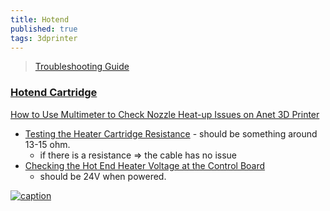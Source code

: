 ```yaml
---
title: Hotend
published: true
tags: 3dprinter
---
```

> [Troubleshooting Guide](https://www.crealityexperts.com/creality-hot-end-repair-guide)

### [Hotend Cartridge](https://clevercreations.org/hotend-heater-cartridge-how-many-watts/)


[How to Use Multimeter to Check Nozzle Heat-up Issues on Anet 3D Printer ](https://shop.anet3d.com/blogs/anet-et4-et5-3d-printer-faq/how-to-use-multimeter-to-check-nozzle-heat-up-issues-on-anet-3d-printer)
- [Testing the Heater Cartridge Resistance](https://re3d.zendesk.com/hc/en-us/articles/360038613612-Testing-the-Heater-Cartridge-Resistance) - should be something around 13-15 ohm.
	- if there is a resistance => the cable has no issue
- [Checking the Hot End Heater Voltage at the Control Board](https://re3d.zendesk.com/hc/en-us/articles/360039053151-Checking-the-Hot-End-Heater-Voltage-at-the-Control-Board)
	- should be 24V when powered.

[![caption](https://re3d.zendesk.com/hc/article_attachments/360078130172)](https://re3d.zendesk.com/hc/en-us/articles/360053108151-Replacing-the-Hot-End-Heater-Cartridges)
